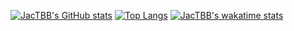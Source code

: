 [![JacTBB's GitHub stats](https://github-readme-stats.vercel.app/api?username=jactbb&count_private=true&show_icons=true&theme=tokyonight)](https://github.com/anuraghazra/github-readme-stats)
[![Top Langs](https://github-readme-stats.vercel.app/api/top-langs/?username=jactbb&layout=compact)](https://github.com/anuraghazra/github-readme-stats)
[![JacTBB's wakatime stats](https://github-readme-stats.vercel.app/api/wakatime?username=jactbb)](https://github.com/anuraghazra/github-readme-stats)
